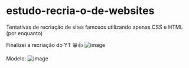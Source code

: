 # estudo-recria-o-de-websites
Tentativas de recriação de sites famosos utilizando apenas CSS e HTML (por enquanto)

Finalizei a recriação do YT 😁👍
![image](https://github.com/kauandragues/estudo-recria-o-de-websites/assets/119459549/cdb3d026-851a-4599-8b28-b25d574d2419)

Modelo:
![image](https://github.com/kauandragues/estudo-recria-o-de-websites/assets/119459549/cace4d87-8830-4f4d-a189-20a573f40446)


